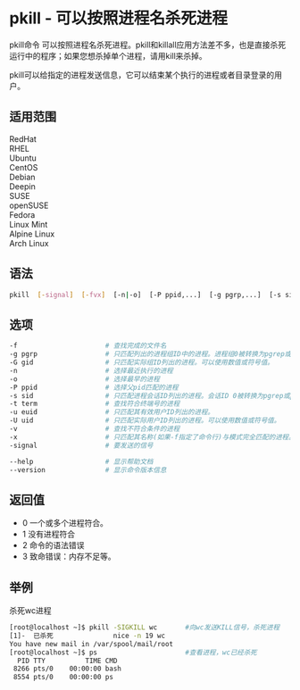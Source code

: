 # pkill - 可以按照进程名杀死进程

pkill命令 可以按照进程名杀死进程。pkill和killall应用方法差不多，也是直接杀死运行中的程序；如果您想杀掉单个进程，请用kill来杀掉。

pkill可以给指定的进程发送信息，它可以结束某个执行的进程或者目录登录的用户。

## 适用范围

<!-- <div class="svg linux">Linux</div> -->
<div class="svg redhat">RedHat</div>
<div class="svg rhel">RHEL</div>
<div class="svg ubuntu">Ubuntu</div>
<div class="svg centos">CentOS</div>
<div class="svg debian">Debian</div>
<div class="svg deepin">Deepin</div>
<div class="svg suse">SUSE</div>
<div class="svg opensuse">openSUSE</div>
<div class="svg fedora">Fedora</div>
<div class="svg linuxmint">Linux Mint</div>
<!-- <div class="svg mxlinux">MX Linux</div> -->
<div class="svg alpinelinux">Alpine Linux</div>
<div class="svg archlinux">Arch Linux</div>

## 语法

``` bash
pkill  [-signal]  [-fvx]  [-n|-o]  [-P ppid,...]  [-g pgrp,...]  [-s sid,...]  [-u euid,...]  [-U uid,...]  [-G gid,...]  [-t term,...]  [pattern]
```

## 选项

``` bash
-f                      # 查找完成的文件名
-g pgrp                 # 只匹配列出的进程组ID中的进程。进程组0被转换为pgrep或pkill自己的进程组。
-G gid                  # 只匹配实际组ID列出的进程。可以使用数值或符号值。
-n                      # 选择最近执行的进程
-o                      # 选择最早的进程
-P ppid                 # 选择父pid匹配的进程
-s sid                  # 只匹配进程会话ID列出的进程。会话ID 0被转换为pgrep或pkill自己的会话ID。
-t term                 # 查找符合终端号的进程
-u euid                 # 只匹配其有效用户ID列出的进程。
-U uid                  # 只匹配实际用户ID列出的进程。可以使用数值或符号值。
-v                      # 查找不符合条件的进程
-x                      # 只匹配其名称(如果-f指定了命令行)与模式完全匹配的进程。
-signal                 # 要发送的信号 

--help                  # 显示帮助文档
--version               # 显示命令版本信息
```
## 返回值
- 0  一个或多个进程符合。
- 1  没有进程符合
- 2  命令的语法错误
- 3  致命错误：内存不足等。
## 举例
杀死wc进程
``` bash
[root@localhost ~]$ pkill -SIGKILL wc       #向wc发送KILL信号，杀死进程
[1]-  已杀死               nice -n 19 wc
You have new mail in /var/spool/mail/root
[root@localhost ~]$ ps                      #查看进程，wc已经杀死
  PID TTY          TIME CMD
 8266 pts/0    00:00:00 bash
 8554 pts/0    00:00:00 ps
```
